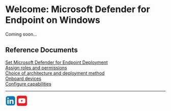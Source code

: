 # Welcome: Microsoft Defender for Endpoint on Windows
Coming soon...

## Reference Documents
[Set Microsoft Defender for Endpoint Deployment](https://learn.microsoft.com/en-us/defender-endpoint/production-deployment)<br>
[Assign roles and permissions](https://learn.microsoft.com/en-us/defender-endpoint/prepare-deployment)<br>
[Choice of architecture and deployment method](https://learn.microsoft.com/en-us/defender-endpoint/deployment-strategy)<br>
[Onboard devices](https://learn.microsoft.com/en-us/defender-endpoint/onboarding)<br>
[Configure capabilities](https://learn.microsoft.com/en-us/defender-endpoint/onboard-configure)

<hr>

[![LinkeIn](./Platforms/Assets/Pictures/LinkeIn.png)](https://www.linkedin.com/in/c-lessi/)
[![YouTube](./Platforms/Assets/Pictures/YouTube.png)](https://www.youtube.com/channel/UCk8wUhDaJ6pnP_1G5ugrQ1A)
